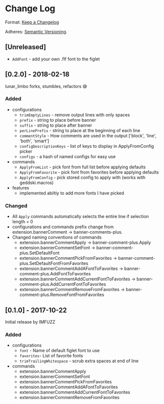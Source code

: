 # Change Log

Format: [Keep a Changelog](http://keepachangelog.com/)

Adheres: [Semantic Versioning](http://semver.org/spec/v2.0.0.html).

## [Unreleased]
  - `AddFont` - add your own .flf font to the figlet

## [0.2.0] - 2018-02-18

lunar_limbo forks, stumbles, refactors 😅

### Added

- configurations
  - `trimEmptyLines` - remove output lines with only spaces
  - `prefix` - string to place before banner
  - `suffix` - string to place after banner
  - `perLinePrefix` - string to place at the beginning of each line
  - `commentStyle` - How comments are used in the output ['block', 'line', 'both', 'smart']
  - `configDescriptionKeys` - list of keys to display in ApplyFromConfig picker
  - `configs` - a hash of named configs for easy use
- commands
  - `ApplyFromList` - pick font from full list before applying defaults
  - `ApplyFromFavorite` - pick font from favorites before applying defaults
  - `ApplyFromConfig` - pick stored config to apply with (works with geddski.macros)
- features
  - implemented abiltiy to add more fonts I have picked

### Changed

- All `Apply` commands automatically selects the entire line if selection length = 0
- configurations and commands prefix change from extension.bannerComment -> banner-comments-plus.
- Changed naming conventions of commands
  - extension.bannerCommentApply -> banner-comment-plus.Apply
  - extension.bannerCommentSetFont -> banner-comment-plus.SetDefaultFont
  - extension.bannerCommentPickFromFavorites -> banner-comment-plus.SetDefaultFontFromFavorites
  - extension.bannerCommentAddAFontToFavorites -> banner-comment-plus.AddFontToFavorites
  - extension.bannerCommentAddCurrentFontToFavorites -> banner-comment-plus.AddCurrentFontToFavorites
  - extension.bannerCommentRemoveFromFavorites -> banner-comment-plus.RemoveFontFromFavorites

## [0.1.0] - 2017-10-22

Initial release by IMFUZZ

### Added

- configurations
  - `font` - Name of default figlet font to use
  - `favorites`- List of favorite fonts
  - `trimTrailingWhitespace` - scrub extra spaces at end of line
- commands
  - extension.bannerCommentApply
  - extension.bannerCommentSetFont
  - extension.bannerCommentPickFromFavorites
  - extension.bannerCommentAddAFontToFavorites
  - extension.bannerCommentAddCurrentFontToFavorites
  - extension.bannerCommentRemoveFromFavorites